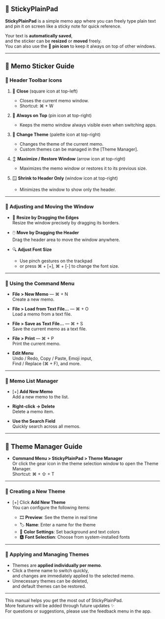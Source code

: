 
## 📝 StickyPlainPad

**StickyPlainPad** is a simple memo app where you can freely type plain text  
and pin it on screen like a sticky note for quick reference.

Your text is **automatically saved**,  
and the sticker can be **resized** or **moved** freely.  
You can also use the 📌 **pin icon** to keep it always on top of other windows.

---

## 📒 Memo Sticker Guide

### 🔹 Header Toolbar Icons

1. 🔲 **Close** (square icon at top-left)  
   - Closes the current memo window.  
   - Shortcut: ⌘ + W

2. 📌 **Always on Top** (pin icon at top-right)  
   - Keeps the memo window always visible even when switching apps.

3. 🎨 **Change Theme** (palette icon at top-right)  
   - Changes the theme of the current memo.  
   - Custom themes can be managed in the [Theme Manager].

4. ↕️ **Maximize / Restore Window** (arrow icon at top-right)  
   - Maximizes the memo window or restores it to its previous size.

5. 🪟 **Shrink to Header Only** (window icon at top-right)  
   - Minimizes the window to show only the header.

---

### 🔹 Adjusting and Moving the Window

- 📐 **Resize by Dragging the Edges**  
  Resize the window precisely by dragging its borders.

- 🖱️ **Move by Dragging the Header**  
  Drag the header area to move the window anywhere.

- 🔍 **Adjust Font Size**  
  - Use pinch gestures on the trackpad  
  - or press ⌘ + [+], ⌘ + [-] to change the font size.

---

### 🔹 Using the Command Menu

- **File > New Memo** — ⌘ + N  
  Create a new memo.

- **File > Load from Text File…** — ⌘ + O  
  Load a memo from a text file.

- **File > Save as Text File…** — ⌘ + S  
  Save the current memo as a text file.

- **File > Print** — ⌘ + P  
  Print the current memo.

- **Edit Menu**  
  Undo / Redo, Copy / Paste, Emoji input,  
  Find / Replace (⌘ + F), and more.

---

### 🔹 Memo List Manager

- [+] **Add New Memo**  
  Add a new memo to the list.

- **Right-click → Delete**  
  Delete a memo item.

- **Use the Search Field**  
  Quickly search across all memos.

---

## 🎨 Theme Manager Guide

- **Command Menu > StickyPlainPad > Theme Manager**  
  Or click the gear icon in the theme selection window to open the Theme Manager.  
  Shortcut: ⌘ + ⇧ + T

---

### 🔹 Creating a New Theme

- [+] Click **Add New Theme**  
  You can configure the following items:

  - 🎞️ **Preview**: See the theme in real time  
  - 🏷️ **Name**: Enter a name for the theme  
  - 🎨 **Color Settings**: Set background and text colors  
  - 🅰️ **Font Selection**: Choose from system-installed fonts

---

### 🔹 Applying and Managing Themes

- Themes are **applied individually per memo**.  
- Click a theme name to switch quickly,  
  and changes are immediately applied to the selected memo.  
- Unnecessary themes can be deleted,  
  and default themes can be restored.

---

This manual helps you get the most out of StickyPlainPad.  
More features will be added through future updates ✨  
For questions or suggestions, please use the feedback menu in the app.

